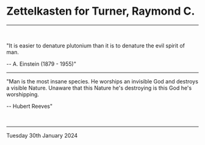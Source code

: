 # Zettelkasten for Turner, Raymond C.

---

<br>

"It is easier to denature plutonium than it is to denature the evil spirit of man.

-- A. Einstein (1879 - 1955)"

---

"Man is the most insane species. He worships an invisible God and destroys a visible Nature. Unaware that this Nature he's destroying is this God he's worshipping.

-- Hubert Reeves"

</br>

---
Tuesday 30th January 2024
